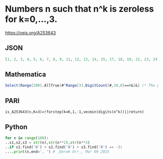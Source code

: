 # Numbers n such that n^k is zeroless for k\=0,\.\.\.,3\.
https://oeis.org/A253643
## JSON
```JSON
[1, 2, 3, 4, 5, 6, 7, 8, 9, 11, 12, 13, 14, 15, 17, 18, 19, 21, 23, 24, 25, 26, 27, 28, 29, 31, 35, 36, 38, 39, 41, 44, 46, 54, 56, 57, 58, 61, 62, 65, 66, 68, 72, 75, 76, 77, 81, 82, 83, 85, 88, 91, 92, 96, 111, 113, 114, 119, 121, 122, 125, 129, 132, 133, 136, 137, 139, 146, 154, 156, 157, 158, 161]
```
## Mathematica
```Mathematica
Select[Range[200],AllTrue[#^Range[3],DigitCount[#,10,0]==0&]&] (* The program uses the AllTrue function from Mathematica version 10 *) (* _Harvey P. Dale_, Jul 15 2015 *)
```
## PARI
```PARI
is_A253643(n,K=3)=!forstep(k=K,1,-1,vecmin(digits(n^k))||return)
```
## Python
```Python
for n in range(100):
..s1,s2,s3 = str(n),str(n**2),str(n**3)
..if s1.find('0') + s2.find('0') + s3.find('0') == -3:
....print(n,end=', ') # _Derek Orr_, Mar 09 2015
```
